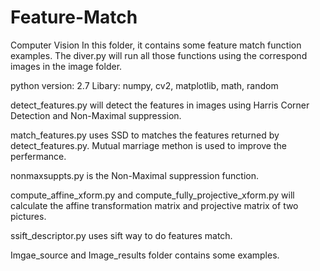 # Feature-Match
Computer Vision 
In this folder, it contains some feature match function examples.
The diver.py will run all those functions using the correspond images in the image folder.

python version: 2.7
Libary: numpy, cv2, matplotlib, math, random

detect_features.py will detect the features in images using Harris Corner Detection and Non-Maximal suppression.

match_features.py uses SSD to matches the features returned by detect_features.py. Mutual marriage methon is used to improve the perfermance.

nonmaxsuppts.py is the Non-Maximal suppression function.

compute_affine_xform.py and compute_fully_projective_xform.py will calculate the affine transformation matrix and projective matrix of two pictures.

ssift_descriptor.py uses sift way to do features match.

Imgae_source and Image_results folder contains some examples.
